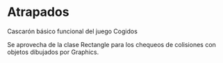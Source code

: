 # Atrapados
Cascarón básico funcional del juego Cogidos

Se aprovecha de la clase Rectangle para los chequeos de colisiones con objetos dibujados por Graphics.
